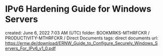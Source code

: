 # IPv6 Hardening Guide for Windows Servers

created: June 6, 2022 7:03 AM (UTC)
folder: BOOKMRKS-MTHRFCKR / PRODUCTIVITY-MTHRFCKR / Direct Documents
tags: direct documents
url: https://ernw.de/download/ERNW_Guide_to_Configure_Securely_Windows_Servers_For_IPv6_v1_0.pdf